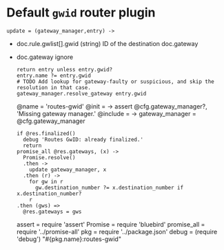 Default `gwid` router plugin
============================

    update = (gateway_manager,entry) ->

* doc.rule.gwlist[].gwid (string) ID of the destination doc.gateway
* doc.gateway ignore

      return entry unless entry.gwid?
      entry.name ?= entry.gwid
      # TODO Add lookup for gateway-faulty or suspicious, and skip the resolution in that case.
      gateway_manager.resolve_gateway entry.gwid

    @name = 'routes-gwid'
    @init = ->
      assert @cfg.gateway_manager?, 'Missing gateway manager.'
    @include = ->
      gateway_manager = @cfg.gateway_manager

      if @res.finalized()
        debug 'Routes GwID: already finalized.'
        return
      promise_all @res.gateways, (x) ->
        Promise.resolve()
        .then ->
          update gateway_manager, x
        .then (r) ->
          for gw in r
            gw.destination_number ?= x.destination_number if x.destination_number?
          r
      .then (gws) =>
        @res.gateways = gws

    assert = require 'assert'
    Promise = require 'bluebird'
    promise_all = require '../promise-all'
    pkg = require '../package.json'
    debug = (require 'debug') "#{pkg.name}:routes-gwid"
